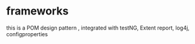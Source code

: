 # frameworks
this is a POM design pattern , integrated with testNG, Extent report, log4j, configproperties
